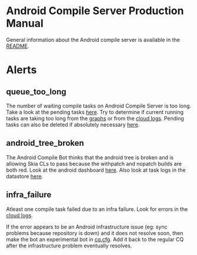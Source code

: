 Android Compile Server Production Manual
========================================

General information about the Android compile server is available in the
[README](./README.md).


Alerts
======


queue_too_long
--------------

The number of waiting compile tasks on Android Compile Server is too long.
Take a look at the pending tasks [here](https://android-compile.skia.org/).
Try to determine if current running tasks are taking too long from the
[graphs](https://mon.skia.org/dashboard/db/android-compile-bot)
or from the [cloud logs](https://goto.google.com/skia-android-framework-compile-bot-cloud-logs).
Pending tasks can also be deleted if absolutely necessary
[here](https://goto.google.com/skia-android-framework-compile-bot-datastore).


android_tree_broken
-------------------

The Android Compile Bot thinks that the android tree is broken and is allowing
Skia CLs to pass because the withpatch and nopatch builds are both red.
Look at the android dashboard [here](https://goto.google.com/ab). Also look at task logs in
the datastore [here](https://goto.google.com/skia-android-framework-compile-bot-datastore).


infra_failure
-------------

Atleast one compile task failed due to an infra failure. Look for errors in the
[cloud logs](https://goto.google.com/skia-android-framework-compile-bot-cloud-logs-errors).

If the error appears to be an Android infrastructure issue (eg: sync problems because
repository is down) and it does not resolve soon, then make the bot an experimental bot
in [cq.cfg](https://skia.googlesource.com/skia/+/master/infra/branch-config/cq.cfg).
Add it back to the regular CQ after the infrastructure problem eventually resolves.
